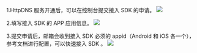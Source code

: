 1.HttpDNS 服务开通后，可以在控制台提交接入 SDK 的申请。
![](http://imgcache.tce.fsphere.cn/image/mc.qcloudimg.com/static/img/4b54446078cde6c1b4a5af8da662718d/1.png)

2.填写接入 SDK 的 APP 应用信息。
![](http://imgcache.tce.fsphere.cn/image/mc.qcloudimg.com/static/img/ffdaedf84827b11f5bc384ce36c9d6e2/2.png)

3.提交申请后，邮箱会收到接入 SDK 必须的 appid（Android 和 iOS 各一个），参考文档进行配置，可以快速接入 SDK 。
![](http://imgcache.tce.fsphere.cn/image/mc.qcloudimg.com/static/img/24241f0a1d77ca955a519ad4066042d6/3.png)
